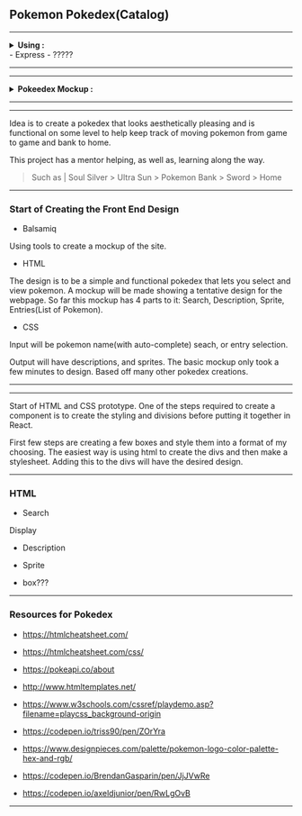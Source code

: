 ## Pokemon Pokedex(Catalog)

***
<details>

<summary><b>Using :</b></summary>

- Balsamiq

- React

- CSS

- Node

</details>
- Express
- ?????


***

***

<details>
  <summary><b>Pokeedex Mockup :</b></summary>

![mockup-1](mockups/mockup-screen-1.png)

</details>


***

***

Idea is to create a pokedex that looks aesthetically pleasing and is functional on some level to help keep track of moving pokemon from game to game and bank to home.

This project has a mentor helping, as well as, learning along the way.

>Such as | Soul Silver > Ultra Sun > Pokemon Bank > Sword > Home

***


### **Start of Creating the Front End Design**
- Balsamiq

Using tools to create a mockup of the site.


- HTML

The design is to be a simple and functional pokedex that lets you select and view pokemon. A mockup will be made showing a tentative design for the webpage. So far this mockup has 4 parts to it: Search, Description, Sprite, Entries(List of Pokemon).

- CSS


Input will be pokemon name(with auto-complete) seach, or entry selection.


Output will have descriptions, and sprites. The basic mockup only took a few minutes to design. Based off many other pokedex creations.


***

***

Start of HTML and CSS prototype. One of the steps required to create a component is to create the styling and divisions before putting it together in React.

First few steps are creating a few boxes and style them into a format of my choosing. The easiest way is using html to create the divs and then make a stylesheet. Adding this to the divs will have the desired design.

***

### HTML
- Search

Display 


- Description

- Sprite

- box???




***

### **Resources for Pokedex**

- https://htmlcheatsheet.com/

- https://htmlcheatsheet.com/css/

- https://pokeapi.co/about

- http://www.htmltemplates.net/

- https://www.w3schools.com/cssref/playdemo.asp?filename=playcss_background-origin

- https://codepen.io/triss90/pen/ZOrYra

- https://www.designpieces.com/palette/pokemon-logo-color-palette-hex-and-rgb/

- https://codepen.io/BrendanGasparin/pen/JjJVwRe

- https://codepen.io/axeldjunior/pen/RwLgOvB


***


<div id="end-of-doc"></div>


  